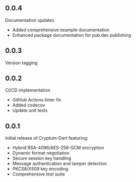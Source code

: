 ## 0.0.4
Documentation updates
- Added comprehensive example documentation
- Enhanced package documentation for pub.dev publishing

## 0.0.3
Version tagging 

## 0.0.2
CI/CD implementation 
- GitHub Actions linter fix
- Added codecov
- Update unit tests

## 0.0.1

Initial release of Cryptum-Dart featuring:
- Hybrid RSA-4096/AES-256-GCM encryption
- Dynamic format negotiation
- Secure session key handling
- Message authentication and tamper detection
- PKCS8/X509 key encoding
- Comprehensive test suite

